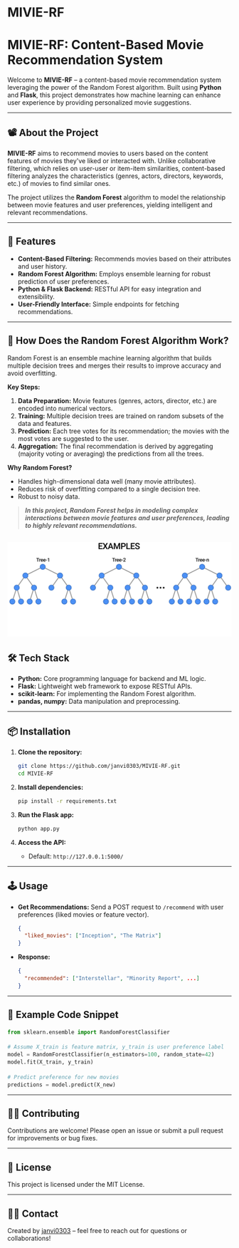 # MIVIE-RF
# MIVIE-RF: Content-Based Movie Recommendation System

Welcome to **MIVIE-RF** – a content-based movie recommendation system leveraging the power of the Random Forest algorithm. Built using **Python** and **Flask**, this project demonstrates how machine learning can enhance user experience by providing personalized movie suggestions.

---

## 📽️ About the Project

**MIVIE-RF** aims to recommend movies to users based on the content features of movies they've liked or interacted with. Unlike collaborative filtering, which relies on user-user or item-item similarities, content-based filtering analyzes the characteristics (genres, actors, directors, keywords, etc.) of movies to find similar ones.

The project utilizes the **Random Forest** algorithm to model the relationship between movie features and user preferences, yielding intelligent and relevant recommendations.

---

## 🚀 Features

- **Content-Based Filtering:** Recommends movies based on their attributes and user history.
- **Random Forest Algorithm:** Employs ensemble learning for robust prediction of user preferences.
- **Python & Flask Backend:** RESTful API for easy integration and extensibility.
- **User-Friendly Interface:** Simple endpoints for fetching recommendations.

---

## 🧠 How Does the Random Forest Algorithm Work?

Random Forest is an ensemble machine learning algorithm that builds multiple decision trees and merges their results to improve accuracy and avoid overfitting.

**Key Steps:**
1. **Data Preparation:** Movie features (genres, actors, director, etc.) are encoded into numerical vectors.
2. **Training:** Multiple decision trees are trained on random subsets of the data and features.
3. **Prediction:** Each tree votes for its recommendation; the movies with the most votes are suggested to the user.
4. **Aggregation:** The final recommendation is derived by aggregating (majority voting or averaging) the predictions from all the trees.

**Why Random Forest?**
- Handles high-dimensional data well (many movie attributes).
- Reduces risk of overfitting compared to a single decision tree.
- Robust to noisy data.

> _**In this project, Random Forest helps in modeling complex interactions between movie features and user preferences, leading to highly relevant recommendations.**_


![Random Forest GIF](randomforest.gif)
---

## 🛠️ Tech Stack

- **Python:** Core programming language for backend and ML logic.
- **Flask:** Lightweight web framework to expose RESTful APIs.
- **scikit-learn:** For implementing the Random Forest algorithm.
- **pandas, numpy:** Data manipulation and preprocessing.

---

## 📦 Installation

1. **Clone the repository:**
   ```bash
   git clone https://github.com/janvi0303/MIVIE-RF.git
   cd MIVIE-RF
   ```

2. **Install dependencies:**
   ```bash
   pip install -r requirements.txt
   ```

3. **Run the Flask app:**
   ```bash
   python app.py
   ```

4. **Access the API:**
   - Default: `http://127.0.0.1:5000/`

---

## 🕹️ Usage

- **Get Recommendations:**
  Send a POST request to `/recommend` with user preferences (liked movies or feature vector).
  ```json
  {
    "liked_movies": ["Inception", "The Matrix"]
  }
  ```

- **Response:**
  ```json
  {
    "recommended": ["Interstellar", "Minority Report", ...]
  }
  ```

---

## 📑 Example Code Snippet

```python
from sklearn.ensemble import RandomForestClassifier

# Assume X_train is feature matrix, y_train is user preference label
model = RandomForestClassifier(n_estimators=100, random_state=42)
model.fit(X_train, y_train)

# Predict preference for new movies
predictions = model.predict(X_new)
```

---

## 👩‍💻 Contributing

Contributions are welcome! Please open an issue or submit a pull request for improvements or bug fixes.

---

## 📄 License

This project is licensed under the MIT License.

---

## 🙋‍♀️ Contact

Created by [janvi0303](https://github.com/janvi0303) – feel free to reach out for questions or collaborations!
